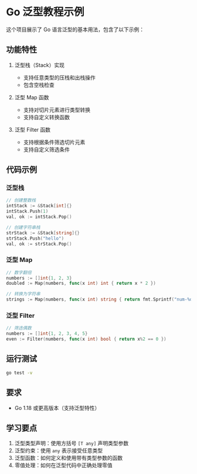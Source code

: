 # Go 泛型教程示例

这个项目展示了 Go 语言泛型的基本用法，包含了以下示例：

## 功能特性

1. 泛型栈（Stack）实现
   - 支持任意类型的压栈和出栈操作
   - 包含空栈检查

2. 泛型 Map 函数
   - 支持对切片元素进行类型转换
   - 支持自定义转换函数

3. 泛型 Filter 函数
   - 支持根据条件筛选切片元素
   - 支持自定义筛选条件

## 代码示例

### 泛型栈

```go
// 创建整数栈
intStack := &Stack[int]{}
intStack.Push(1)
val, ok := intStack.Pop()

// 创建字符串栈
strStack := &Stack[string]{}
strStack.Push("hello")
val, ok := strStack.Pop()
```

### 泛型 Map

```go
// 数字翻倍
numbers := []int{1, 2, 3}
doubled := Map(numbers, func(x int) int { return x * 2 })

// 转换为字符串
strings := Map(numbers, func(x int) string { return fmt.Sprintf("num-%d", x) })
```

### 泛型 Filter

```go
// 筛选偶数
numbers := []int{1, 2, 3, 4, 5}
even := Filter(numbers, func(x int) bool { return x%2 == 0 })
```

## 运行测试

```bash
go test -v
```

## 要求

- Go 1.18 或更高版本（支持泛型特性）

## 学习要点

1. 泛型类型声明：使用方括号 `[T any]` 声明类型参数
2. 泛型约束：使用 `any` 表示接受任意类型
3. 泛型函数：如何定义和使用带有类型参数的函数
4. 零值处理：如何在泛型代码中正确处理零值